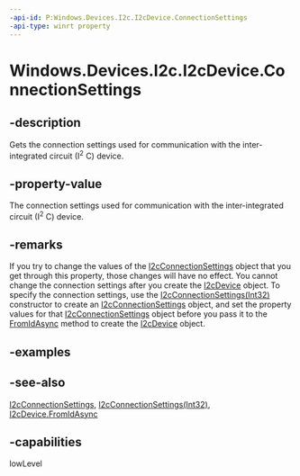```yaml
---
-api-id: P:Windows.Devices.I2c.I2cDevice.ConnectionSettings
-api-type: winrt property
---
```


<!-- Property syntax
public Windows.Devices.I2c.I2cConnectionSettings ConnectionSettings { get; }
-->

# Windows.Devices.I2c.I2cDevice.ConnectionSettings

## -description
Gets the connection settings used for communication with the inter-integrated circuit (I<sup>2</sup> C) device.

## -property-value
The connection settings used for communication with the inter-integrated circuit (I<sup>2</sup> C) device.

## -remarks
If you try to change the values of the [I2cConnectionSettings](i2cconnectionsettings.md) object that you get through this property, those changes will have no effect. You cannot change the connection settings after you create the [I2cDevice](i2cdevice.md) object. To specify the connection settings, use the [I2cConnectionSettings(Int32)](i2cconnectionsettings_i2cconnectionsettings_745845612.md) constructor to create an [I2cConnectionSettings](i2cconnectionsettings.md) object, and set the property values for that [I2cConnectionSettings](i2cconnectionsettings.md) object before you pass it to the [FromIdAsync](i2cdevice_fromidasync_1693757112.md) method to create the [I2cDevice](i2cdevice.md) object.

## -examples

## -see-also
[I2cConnectionSettings](i2cconnectionsettings.md), [I2cConnectionSettings(Int32)](i2cconnectionsettings_i2cconnectionsettings_745845612.md), [I2cDevice.FromIdAsync](i2cdevice_fromidasync_1693757112.md)

## -capabilities
lowLevel
